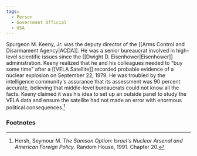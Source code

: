 ```yaml
---
tags:
  - Person
  - Government Official
  - USA
---
```

Spurgeon M. Keeny, Jr. was the deputy director of the [[Arms Control and Disarmament Agency|ACDA]]. He was a senior bureaucrat involved in high-level scientific issues since the [[Dwight D. Eisenhower|Eisenhower]] administration. Keeny realized that he and his colleagues needed to "buy some time" after a [[VELA Satellite]] recorded probable evidence of a nuclear explosion on September 22, 1979. He was troubled by the intelligence community's assurance that its assessment was 90 percent accurate, believing that middle-level bureaucrats could not know all the facts. Keeny claimed it was his idea to set up an outside panel to study the VELA data and ensure the satellite had not made an error with enormous political consequences.[^1]

### Footnotes

[^1]: Hersh, Seymour M. *The Samson Option: Israel's Nuclear Arsenal and American Foreign Policy*. Random House, 1991. Chapter 20.
